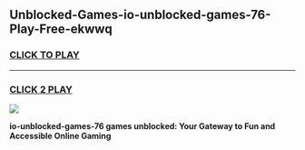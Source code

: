 
## Unblocked-Games-io-unblocked-games-76-Play-Free-ekwwq
<h3>
<a href="https://premium76.site?title=io-unblocked-games-76&ref=18A1">CLICK TO PLAY</a></h3>
<hr>

<h3>
<a href="https://premium76.site?title=io-unblocked-games-76&ref=18A1">CLICK 2 PLAY</a>
  
</h3>

<a href="https://premium76.site?title=io-unblocked-games-76&ref=18A1"><img src="https://clearcache.store/games.png"></a>


**io-unblocked-games-76 games unblocked: Your Gateway to Fun and Accessible Online Gaming**
